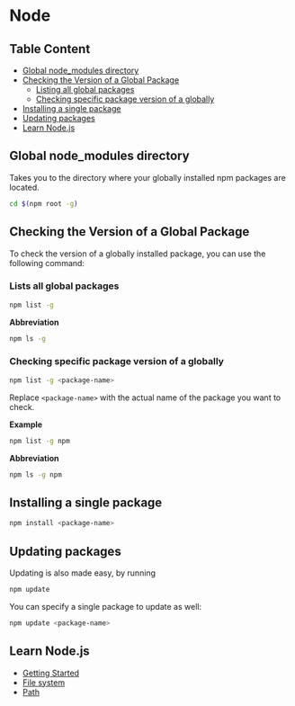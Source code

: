 # Node  

## Table Content  
- [Global node_modules directory](#global-node_modules-directory)  
- [Checking the Version of a Global Package](#checking-the-version-of-a-global-package)  
    - [Listing all global packages](#listing-all-global-packages)  
    - [Checking specific package version of a globally](#checking-specific-package-version-of-a-globally)  
- [Installing a single package](#installing-a-single-package)  
- [Updating packages](#updating-packages)  
- [Learn Node.js](#learn-nodejs)  

## Global node_modules directory  
Takes you to the directory where your globally installed npm packages are located. 
```bash
cd $(npm root -g)
```  

## Checking the Version of a Global Package  
To check the version of a globally installed package, you can use the following command:  

### Lists all global packages  
```bash
npm list -g
```  

**Abbreviation**  
```bash
npm ls -g
```  

### Checking specific package version of a globally
```bash
npm list -g <package-name>
```  

Replace `<package-name>` with the actual name of the package you want to check.  

**Example**  
```bash
npm list -g npm
```

**Abbreviation**  
```bash 
npm ls -g npm
```  

## Installing a single package  
```bash
npm install <package-name>
```  

## Updating packages  

Updating is also made easy, by running
```bash
npm update
```  

You can specify a single package to update as well:
```bash
npm update <package-name>
```  

## Learn Node.js  
- [Getting Started](https://nodejs.org/en/learn/getting-started/introduction-to-nodejs)  
- [File system](https://nodejs.org/api/fs.html)  
- [Path](https://nodejs.org/api/path.html)   



